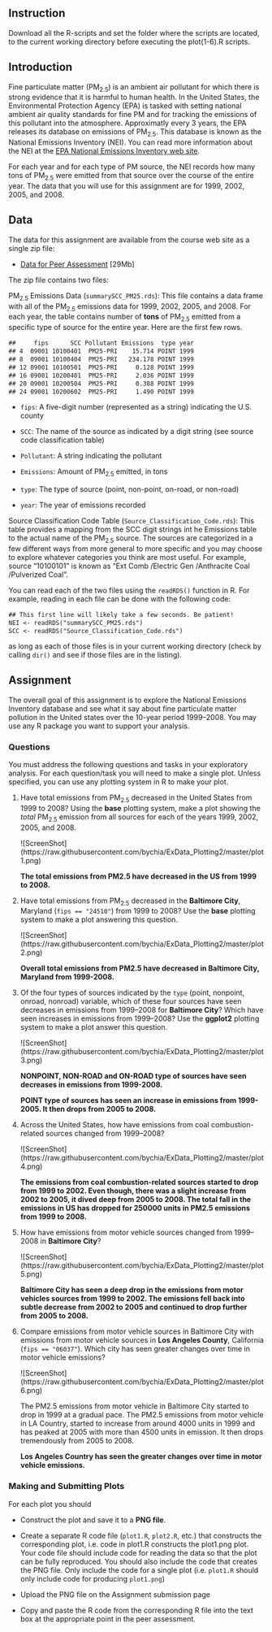 <h2>Instruction</h2>
<p> 
Download all the R-scripts and set the folder where the scripts are located, to the current working directory before executing the plot(1-6).R scripts.
</p>


<h2>Introduction</h2>

<p>Fine particulate matter (PM<sub>2.5</sub>) is an ambient air pollutant
for which there is strong evidence that it is harmful to human
health. In the United States, the Environmental Protection Agency
(EPA) is tasked with setting national ambient air quality standards
for fine PM and for tracking the emissions of this pollutant into the
atmosphere. Approximatly every 3 years, the EPA releases its database
on emissions of PM<sub>2.5</sub>. This database is known as the
National Emissions Inventory (NEI). You can read more information
about the NEI at the <a href="http://www.epa.gov/ttn/chief/eiinformation.html">EPA National Emissions Inventory web
site</a>.</p>

<p>For each year and for each type of PM source, the NEI records how many
tons of PM<sub>2.5</sub> were emitted from that source over the course
of the entire year. The data that you will use for this assignment are
for 1999, 2002, 2005, and 2008.</p>

<h2>Data</h2>

<p>The data for this assignment are available from the course web site as
a single zip file:</p>

<ul><li><a href="https://d396qusza40orc.cloudfront.net/exdata%2Fdata%2FNEI_data.zip">Data for Peer Assessment</a> [29Mb]</li>
</ul><p>The zip file contains two files:</p>

<p>PM<sub>2.5</sub> Emissions Data (<code>summarySCC_PM25.rds</code>):
This file contains a data frame with all of the PM<sub>2.5</sub>
emissions data for 1999, 2002, 2005, and 2008. For each year, the
table contains number of <strong>tons</strong> of PM<sub>2.5</sub> emitted from a
specific type of source for the entire year. Here are the first few
rows.</p>

<pre><code>##     fips      SCC Pollutant Emissions  type year
## 4  09001 10100401  PM25-PRI    15.714 POINT 1999
## 8  09001 10100404  PM25-PRI   234.178 POINT 1999
## 12 09001 10100501  PM25-PRI     0.128 POINT 1999
## 16 09001 10200401  PM25-PRI     2.036 POINT 1999
## 20 09001 10200504  PM25-PRI     0.388 POINT 1999
## 24 09001 10200602  PM25-PRI     1.490 POINT 1999
</code></pre>

<ul><li><p><code>fips</code>: A five-digit number (represented as a string)
indicating the U.S. county </p></li>
<li><p><code>SCC</code>: The name of the source as indicated by a digit
string (see source code classification table)</p></li>
<li><p><code>Pollutant</code>: A string indicating the pollutant</p></li>
<li><p><code>Emissions</code>: Amount of PM<sub>2.5</sub> emitted, in tons</p></li>
<li><p><code>type</code>: The type of source (point, non-point, on-road, or
non-road)</p></li>
<li><p><code>year</code>: The year of emissions recorded</p></li>
</ul><p>Source Classification Code Table
(<code>Source_Classification_Code.rds</code>): This table provides a
mapping from the SCC digit strings int he Emissions table to the
actual name of the PM<sub>2.5</sub> source. The sources are
categorized in a few different ways from more general to more specific
and you may choose to explore whatever categories you think are most
useful. For example, source “10100101” is known as “Ext Comb /Electric Gen /Anthracite Coal /Pulverized Coal”.</p>

<p>You can read each of the two files using the <code>readRDS()</code> function in R. For example, reading in each file can be done with the following code:</p>

<pre><code class="r">## This first line will likely take a few seconds. Be patient!
NEI &lt;- readRDS("summarySCC_PM25.rds")
SCC &lt;- readRDS("Source_Classification_Code.rds")
</code></pre>

<p>as long as each of those files is in your current working directory
(check by calling <code>dir()</code> and see if those files are in the
listing).</p>

<h2>Assignment</h2>

<p>The overall goal of this assignment is to explore the National
Emissions Inventory database and see what it say about fine
particulate matter pollution in the United states over the 10-year
period 1999–2008. You may use any R package you want to support your
analysis.</p>

<h3>Questions</h3>

<p>You must address the following questions and tasks in your exploratory
analysis. For each question/task you will need to make a single
plot. Unless specified, you can use any plotting system in R to make
your plot.</p>

<ol>
<li>
<p>Have total emissions from PM<sub>2.5</sub> decreased in the United
States from 1999 to 2008? Using the <strong>base</strong> plotting system, make a
plot showing the <em>total</em> PM<sub>2.5</sub> emission from all sources
for each of the years 1999, 2002, 2005, and 2008.</p>
![ScreenShot](https://raw.githubusercontent.com/bychia/ExData_Plotting2/master/plot1.png)
  <p><B>The total emissions from PM2.5 have decreased in the US from 1999 to 2008.</B></p>
</li>

<li><p>Have total emissions from PM<sub>2.5</sub> decreased in the
<strong>Baltimore City</strong>, Maryland (<code>fips == "24510"</code>) from 1999 to
2008? Use the <strong>base</strong> plotting system to make a plot answering this
question.</p>
![ScreenShot](https://raw.githubusercontent.com/bychia/ExData_Plotting2/master/plot2.png)
  <p><B>Overall total emissions from PM2.5 have decreased in Baltimore City, Maryland from 1999-2008.</B></p>
</li>

<li><p>Of the four types of sources indicated by the <code>type</code>
(point, nonpoint, onroad, nonroad) variable, which of these four
sources have seen decreases in emissions from 1999–2008 for
<strong>Baltimore City</strong>? Which have seen increases in emissions from
1999–2008? Use the <strong>ggplot2</strong> plotting system to make a plot answer
this question.</p>
![ScreenShot](https://raw.githubusercontent.com/bychia/ExData_Plotting2/master/plot3.png)
  <p><B>NONPOINT, NON-ROAD and ON-ROAD type of sources have seen decreases in emissions from 1999-2008. </B></p>
  <p><B>POINT type of sources has seen an increase in emissions from 1999-2005. It then drops from 2005 to 2008.</B></p>
</li>

<li><p>Across the United States, how have emissions from coal
combustion-related sources changed from 1999–2008?</p>
![ScreenShot](https://raw.githubusercontent.com/bychia/ExData_Plotting2/master/plot4.png)
  <p><B>The emissions from coal combustion-related sources started to drop from 1999 to 2002. Even though, there was a slight increase from 2002 to 2005, it dived deep from 2005 to 2008. The total fall in the emissions in US has dropped for 250000 units in PM2.5 emissions from 1999 to 2008. </B></p>
</li>

<li><p>How have emissions from motor vehicle sources changed from
1999–2008 in <strong>Baltimore City</strong>?</p>
![ScreenShot](https://raw.githubusercontent.com/bychia/ExData_Plotting2/master/plot5.png)
  <p><B>Baltimore City has seen a deep drop in the emissions from motor vehicles sources from 1999 to 2002. The emissions fell back into subtle decrease from 2002 to 2005 and continued to drop further from 2005 to 2008.</B></p>
</li>

<li><p>Compare emissions from motor vehicle sources in Baltimore City with
emissions from motor vehicle sources in <strong>Los Angeles County</strong>,
California (<code>fips == "06037"</code>). Which city has seen greater
changes over time in motor vehicle emissions?</p>
![ScreenShot](https://raw.githubusercontent.com/bychia/ExData_Plotting2/master/plot6.png)
  <p>
    The PM2.5 emissions from motor vehicle in Baltimore City started to drop in 1999 at a gradual pace.
    The PM2.5 emissions from motor vehicle in LA Country, started to increase from around 4000 units in 1999 and has peaked at 2005 with more than 4500 units in emission. It then drops tremendously from 2005 to 2008.
  </p>
  <p><B>Los Angeles Country has seen the greater changes over time in motor vehicle emissions.</B></p>
</li>

</ol><h3>Making and Submitting Plots</h3>

<p>For each plot you should</p>

<ul><li><p>Construct the plot and save it to a <strong>PNG file</strong>.</p></li>
<li><p>Create a separate R code file (<code>plot1.R</code>,
<code>plot2.R</code>, etc.) that constructs the corresponding plot,
i.e. code in plot1.R constructs the plot1.png plot. Your code file
should include code for reading the data so that the plot can be
fully reproduced. You should also include the code that creates the
PNG file. Only include the code for a single plot
(i.e. <code>plot1.R</code> should only include code for producing
<code>plot1.png</code>)</p></li>
<li><p>Upload the PNG file on the Assignment submission page</p></li>
<li><p>Copy and paste the R code from the corresponding R file into the
text box at the appropriate point in the peer assessment.</p></li>
</ul></div></div></div>
